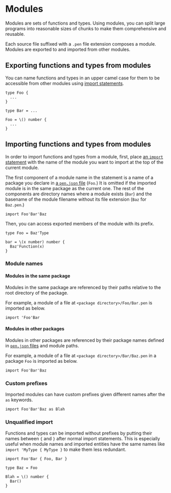 # Modules

Modules are sets of functions and types. Using modules, you can split large programs into reasonable sizes of chunks to make them comprehensive and reusable.

Each source file suffixed with a `.pen` file extension composes a module. Modules are exported to and imported from other modules.

## Exporting functions and types from modules

You can name functions and types in an upper camel case for them to be accessible from other modules using [import statements](#importing-functions-and-types-from-modules).

```pen
type Foo {
  ...
}

type Bar = ...

Foo = \() number {
  ...
}
```

## Importing functions and types from modules

In order to import functions and types from a module, first, place [an `import` statement](/references/language/syntax.md#import-statement) with the name of the module you want to import at the top of the current module.

The first component of a module name in the statement is a name of a package you declare in [a `pen.json` file][package-configuration] (`Foo`.) It is omitted if the imported module is in the same package as the current one. The rest of the components are directory names where a module exists (`Bar`) and the basename of the module filename without its file extension (`Baz` for `Baz.pen`.)

```pen
import Foo'Bar'Baz
```

Then, you can access exported members of the module with its prefix.

```pen
type Foo = Baz'Type

bar = \(x number) number {
  Baz'Function(x)
}
```

### Module names

#### Modules in the same package

Modules in the same package are referenced by their paths relative to the root directory of the package.

For example, a module of a file at `<package directory>/Foo/Bar.pen` is imported as below.

```pen
import 'Foo'Bar
```

#### Modules in other packages

Modules in other packages are referenced by their package names defined in [`pen.json` files][package-configuration] and module paths.

For example, a module of a file at `<package directory>/Bar/Baz.pen` in a package `Foo` is imported as below.

```pen
import Foo'Bar'Baz
```

### Custom prefixes

Imported modules can have custom prefixes given different names after the `as` keywords.

```pen
import Foo'Bar'Baz as Blah
```

[package-configuration]: packages.md#package-configuration

### Unqualified import

Functions and types can be imported without prefixes by putting their names between `{` and `}` after normal import statements. This is especially useful when module names and imported entities have the same names like `import 'MyType { MyType }` to make them less redundant.

```pen
import Foo'Bar { Foo, Bar }

type Baz = Foo

Blah = \() number {
  Bar()
}
```

[package-configuration]: packages.md#package-configuration
